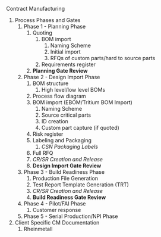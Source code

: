 Contract Manufacturing
1. Process Phases and Gates
	1. Phase 1 - Planning Phase
		1. Quoting
			1. BOM import
				1. Naming Scheme
				2. Initial import
				3. RFQs of custom parts/hard to source parts
			2. Requirements register
		2. **Planning Gate Review**
	2. Phase 2 - Design Import Phase
		1. BOM structure
			1. High level/low level BOMs
		2. Process flow diagram
		3. BOM import (EBOM/Tritium BOM Import)
			1. Naming Scheme
			2. Source critical parts
			3. ID creation
			4. Custom part capture (if quoted)
		5. Risk register
		6. Labeling and Packaging
			1. *CSN Packaging Labels*
		7. Full RFQ
		8. *CR/SR Creation and Release*
		9. **Design Import Gate Review**
	3. Phase 3 - Build Readiness Phase
		1. Production File Generation
		2. Test Report Template Generation (TRT)
		3. *CR/SR Creation and Release*
		4. **Build Readiness Gate Review**
	4. Phase 4 - Pilot/FAI Phase
		1. Customer response
	5. Phase 5 - Serial Production/NPI Phase
2. Client Specific CM Documentation
	1. Rheinmetall